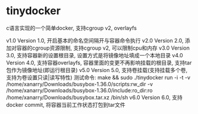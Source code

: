 # tinydocker
c语言实现的一个简单docker, 支持cgroup v2, overlayfs

v1.0            Version 1.0, 开启基本的命名空间隔开与容器命令执行
v2.0            Version 2.0, 添加对容器的cgroup资源限制, 支持cgroup v2, 可以限制cpu和内存
v3.0            Version 3.0, 支持容器新的设置根目录, 设置方式是将镜像地址填成一个本地目录
v4.0            Version 4.0, 支持容器overlayfs, 容器里面的变更不再影响挂载的根目录, 支持tar包作为镜像地址(即运行根目录)
v5.0            Version 5.0, 支持卷挂载(支持挂载多个卷, 支持为卷设置只读|读写特性) 测试命令: make && sudo ./tinydocker run -i -t  -v /home/xanarry/Downloads/busybox-1.36.0/scripts:rw_dir -v /home/xanarry/Downloads/busybox-1.36.0/include:ro_dir:ro /home/xanarry/Downloads/busybox.tar.xz /bin/sh
v6.0            Version 6.0, 支持docker commit, 将容器当前工作状态打包到tar文件

